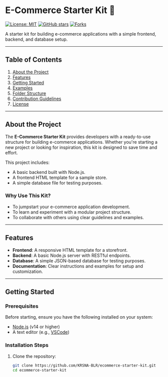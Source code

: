 # E-Commerce Starter Kit 🚀

[![License: MIT](https://img.shields.io/badge/License-MIT-yellow.svg)](https://opensource.org/licenses/MIT)
[![GitHub stars](https://img.shields.io/github/stars/KRSNA-BLR/ecommerce-starter-kit.svg)](https://github.com/KRSNA-BLR/ecommerce-starter-kit/stargazers)
[![Forks](https://img.shields.io/github/forks/KRSNA-BLR/ecommerce-starter-kit.svg)](https://github.com/KRSNA-BLR/ecommerce-starter-kit/network/members)

A starter kit for building e-commerce applications with a simple frontend, backend, and database setup.

---

## **Table of Contents**
1. [About the Project](#about-the-project)
2. [Features](#features)
3. [Getting Started](#getting-started)
4. [Examples](#examples)
5. [Folder Structure](#folder-structure)
6. [Contribution Guidelines](#contribution-guidelines)
7. [License](#license)

---

## **About the Project**

The **E-Commerce Starter Kit** provides developers with a ready-to-use structure for building e-commerce applications. Whether you're starting a new project or looking for inspiration, this kit is designed to save time and effort.

This project includes:
- A basic backend built with Node.js.
- A frontend HTML template for a sample store.
- A simple database file for testing purposes.

### **Why Use This Kit?**
- To jumpstart your e-commerce application development.
- To learn and experiment with a modular project structure.
- To collaborate with others using clear guidelines and examples.

---

## **Features**
- **Frontend**: A responsive HTML template for a storefront.
- **Backend**: A basic Node.js server with RESTful endpoints.
- **Database**: A simple JSON-based database for testing purposes.
- **Documentation**: Clear instructions and examples for setup and customization.

---

## **Getting Started**

### Prerequisites
Before starting, ensure you have the following installed on your system:
- [Node.js](https://nodejs.org/) (v14 or higher)
- A text editor (e.g., [VSCode](https://code.visualstudio.com/))

### Installation Steps
1. Clone the repository:
   ```bash
   git clone https://github.com/KRSNA-BLR/ecommerce-starter-kit.git
   cd ecommerce-starter-kit
